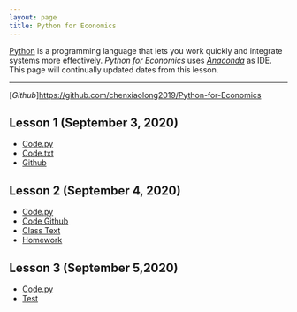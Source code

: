 ```yaml
---
layout: page
title: Python for Economics
---
```


[Python](https://www.python.org/) is a programming language that lets you work quickly and integrate systems more effectively. *Python for Economics* uses [*Anaconda*](https://www.anaconda.com/products/individual#Downloads) as IDE. This page will continually updated dates from this lesson.

---
[*Github*]https://github.com/chenxiaolong2019/Python-for-Economics
## Lesson 1 (September 3, 2020)
- [Code.py](https://chenxiaolong2019.github.io/Python-for-Economics/Lesson%201(2020.9.3).py)
- [Code.txt](https://chenxiaolong2019.github.io/Python-for-Economics/Lesson1(2020.9.3)%20.txt)
- [Github](https://github.com/chenxiaolong2019/Python-for-Economics/blob/master/Lesson%201(2020.9.3).py)

## Lesson 2 (September 4, 2020)
- [Code.py](https://chenxiaolong2019.github.io/Python-for-Economics/Lesson2.py)
- [Code Github](https://github.com/chenxiaolong2019/Python-for-Economics/blob/master/Lesson2.py)
- [Class Text](https://chenxiaolong2019.github.io/Python-for-Economics/Lesson2_Class%20Test.py)
- [Homework](https://chenxiaolong2019.github.io/Python-for-Economics/Lesson2_homework.py)

## Lesson 3 (September 5,2020)
- [Code.py](https://chenxiaolong2019.github.io/Python-for-Economics/Lesson3.py)
- [Test](chenxiaolong2019.github.io/Python-for-Economics/Lesson3_Class%20Test.py)
